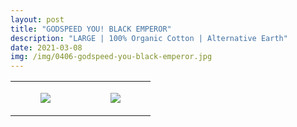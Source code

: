 ```yaml
---
layout: post
title: "GODSPEED YOU! BLACK EMPEROR"
description: "LARGE | 100% Organic Cotton | Alternative Earth"
date: 2021-03-08
img: /img/0406-godspeed-you-black-emperor.jpg
---
```




<table style="width:100%;"><tr><td style="vertical-align:top;">
      <figure class="tmblr-full" data-orig-height="2048" data-orig-width="1365" data-orig-src="https://concertshirts.netlify.app/shirts/0406/0406-01.jpg"><img src="https://64.media.tumblr.com/abd4115ee6aac100f79aebb632da4abe/5938650468a64486-0e/s540x810/ed3f82f06b899ee0ecb0780f3ae7c5f3d9accd42.jpg" data-orig-height="2048" data-orig-width="1365" data-orig-src="https://concertshirts.netlify.app/shirts/0406/0406-01.jpg"/></figure></td>
    <td style="vertical-align:top;">
      <figure class="tmblr-full" data-orig-height="2048" data-orig-width="1365" data-orig-src="https://concertshirts.netlify.app/shirts/0406/0406-02.jpg"><img src="https://64.media.tumblr.com/957eb13282a6a7072439b1ac644f3dcf/5938650468a64486-9a/s540x810/a052d6db1f007b41f74fe8e8e0185354738edeac.jpg" data-orig-height="2048" data-orig-width="1365" data-orig-src="https://concertshirts.netlify.app/shirts/0406/0406-02.jpg"/></figure></td>
  </tr></table>
